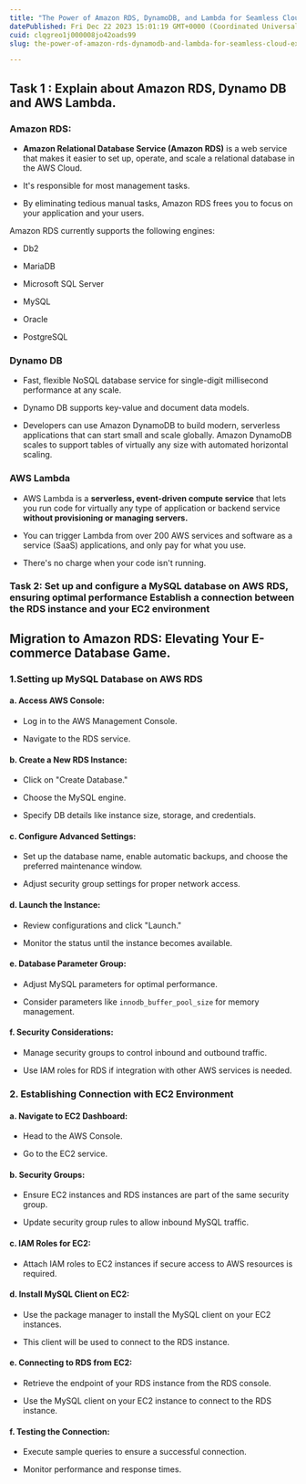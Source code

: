 ```yaml
---
title: "The Power of Amazon RDS, DynamoDB, and Lambda for Seamless Cloud Excellence"
datePublished: Fri Dec 22 2023 15:01:19 GMT+0000 (Coordinated Universal Time)
cuid: clqgreo1j000008jo42oads99
slug: the-power-of-amazon-rds-dynamodb-and-lambda-for-seamless-cloud-excellence

---
```


## **Task 1 : Explain about Amazon RDS, Dynamo DB and AWS Lambda.**

### **Amazon RDS:**

* **Amazon Relational Database Service (Amazon RDS)** is a web service that makes it easier to set up, operate, and scale a relational database in the AWS Cloud.
    
* It's responsible for most management tasks.
    
* By eliminating tedious manual tasks, Amazon RDS frees you to focus on your application and your users.
    

Amazon RDS currently supports the following engines:

* Db2
    
* MariaDB
    
* Microsoft SQL Server
    
* MySQL
    
* Oracle
    
* PostgreSQL
    

### **Dynamo DB**

* Fast, flexible NoSQL database service for single-digit millisecond performance at any scale.
    
* Dynamo DB supports key-value and document data models.
    
* Developers can use Amazon DynamoDB to build modern, serverless applications that can start small and scale globally. Amazon DynamoDB scales to support tables of virtually any size with automated horizontal scaling.
    

### **AWS Lambda**

* AWS Lambda is a **serverless, event-driven compute service** that lets you run code for virtually any type of application or backend service **without provisioning or managing servers.**
    
* You can trigger Lambda from over 200 AWS services and software as a service (SaaS) applications, and only pay for what you use.
    
* There's no charge when your code isn't running.
    

### Task 2: Set up and configure a MySQL database on AWS RDS, ensuring optimal performance Establish a connection between the RDS instance and your EC2 environment

## Migration to Amazon RDS: Elevating Your E-commerce Database Game.

### **1.Setting up MySQL Database on AWS RDS**

#### a. **Access AWS Console:**

* Log in to the AWS Management Console.
    
* Navigate to the RDS service.
    

#### b. **Create a New RDS Instance:**

* Click on "Create Database."
    
* Choose the MySQL engine.
    
* Specify DB details like instance size, storage, and credentials.
    

#### c. **Configure Advanced Settings:**

* Set up the database name, enable automatic backups, and choose the preferred maintenance window.
    
* Adjust security group settings for proper network access.
    

#### d. **Launch the Instance:**

* Review configurations and click "Launch."
    
* Monitor the status until the instance becomes available.
    

#### e. **Database Parameter Group:**

* Adjust MySQL parameters for optimal performance.
    
* Consider parameters like `innodb_buffer_pool_size` for memory management.
    

#### f. **Security Considerations:**

* Manage security groups to control inbound and outbound traffic.
    
* Use IAM roles for RDS if integration with other AWS services is needed.
    

### **2\. Establishing Connection with EC2 Environment**

#### a. **Navigate to EC2 Dashboard:**

* Head to the AWS Console.
    
* Go to the EC2 service.
    

#### b. **Security Groups:**

* Ensure EC2 instances and RDS instances are part of the same security group.
    
* Update security group rules to allow inbound MySQL traffic.
    

#### c. **IAM Roles for EC2:**

* Attach IAM roles to EC2 instances if secure access to AWS resources is required.
    

#### d. **Install MySQL Client on EC2:**

* Use the package manager to install the MySQL client on your EC2 instances.
    
* This client will be used to connect to the RDS instance.
    

#### e. **Connecting to RDS from EC2:**

* Retrieve the endpoint of your RDS instance from the RDS console.
    
* Use the MySQL client on your EC2 instance to connect to the RDS instance.
    

#### f. **Testing the Connection:**

* Execute sample queries to ensure a successful connection.
    
* Monitor performance and response times.